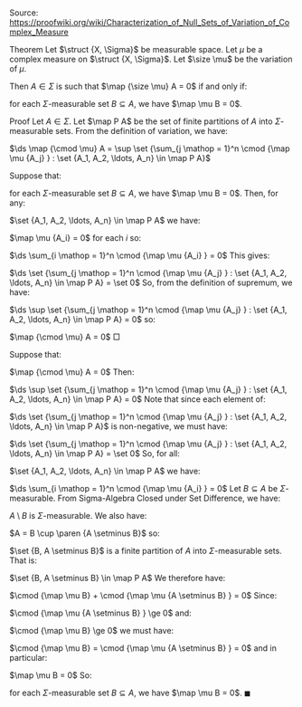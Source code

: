 # 

Source: https://proofwiki.org/wiki/Characterization_of_Null_Sets_of_Variation_of_Complex_Measure

Theorem
Let $\struct {X, \Sigma}$ be measurable space.
Let $\mu$ be a complex measure on $\struct {X, \Sigma}$. 
Let $\size \mu$ be the variation of $\mu$. 

Then $A \in \Sigma$ is such that $\map {\size \mu} A = 0$ if and only if:

for each $\Sigma$-measurable set $B \subseteq A$, we have $\map \mu B = 0$.


Proof
Let $A \in \Sigma$.
Let $\map P A$ be the set of finite partitions of $A$ into $\Sigma$-measurable sets.
From the definition of variation, we have:

$\ds \map {\cmod \mu} A = \sup \set {\sum_{j \mathop = 1}^n \cmod {\map \mu {A_j} } : \set {A_1, A_2, \ldots, A_n} \in \map P A}$

Suppose that: 

for each $\Sigma$-measurable set $B \subseteq A$, we have $\map \mu B = 0$.
Then, for any: 

$\set {A_1, A_2, \ldots, A_n} \in \map P A$
we have: 

$\map \mu {A_i} = 0$ for each $i$
so:

$\ds \sum_{i \mathop = 1}^n \cmod {\map \mu {A_i} } = 0$
This gives: 

$\ds \set {\sum_{j \mathop = 1}^n \cmod {\map \mu {A_j} } : \set {A_1, A_2, \ldots, A_n} \in \map P A} = \set 0$
So, from the definition of supremum, we have: 

$\ds \sup \set {\sum_{j \mathop = 1}^n \cmod {\map \mu {A_j} } : \set {A_1, A_2, \ldots, A_n} \in \map P A} = 0$
so:

$\map {\cmod \mu} A = 0$
$\Box$

Suppose that:

$\map {\cmod \mu} A = 0$
Then: 

$\ds \sup \set {\sum_{j \mathop = 1}^n \cmod {\map \mu {A_j} } : \set {A_1, A_2, \ldots, A_n} \in \map P A} = 0$
Note that since each element of: 

$\ds \set {\sum_{j \mathop = 1}^n \cmod {\map \mu {A_j} } : \set {A_1, A_2, \ldots, A_n} \in \map P A}$
is non-negative, we must have: 

$\ds \set {\sum_{j \mathop = 1}^n \cmod {\map \mu {A_j} } : \set {A_1, A_2, \ldots, A_n} \in \map P A} = \set 0$
So, for all:

$\set {A_1, A_2, \ldots, A_n} \in \map P A$
we have: 

$\ds \sum_{i \mathop = 1}^n \cmod {\map \mu {A_i} } = 0$
Let $B \subseteq A$ be $\Sigma$-measurable.
From Sigma-Algebra Closed under Set Difference, we have: 

$A \setminus B$ is $\Sigma$-measurable.
We also have: 

$A = B \cup \paren {A \setminus B}$
so:

$\set {B, A \setminus B}$ is a finite partition of $A$ into $\Sigma$-measurable sets.
That is: 

$\set {B, A \setminus B} \in \map P A$
We therefore have: 

$\cmod {\map \mu B} + \cmod {\map \mu {A \setminus B} } = 0$
Since: 

$\cmod {\map \mu {A \setminus B} } \ge 0$
and:

$\cmod {\map \mu B} \ge 0$
we must have: 

$\cmod {\map \mu B} = \cmod {\map \mu {A \setminus B} } = 0$
and in particular: 

$\map \mu B = 0$
So:

for each $\Sigma$-measurable set $B \subseteq A$, we have $\map \mu B = 0$.
$\blacksquare$





